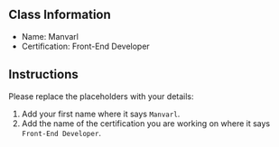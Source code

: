 ## Class Information
- Name: Manvarl
- Certification: Front-End Developer

## Instructions
Please replace the placeholders with your details:
1. Add your first name where it says `Manvarl`.  
2. Add the name of the certification you are working on where it says `Front-End Developer`.  
